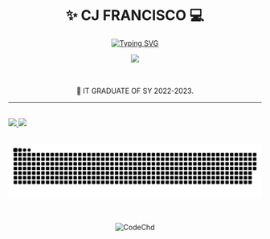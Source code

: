 <h1 align="center">
   ✨ CJ FRANCISCO 💻
</h1>


  <div align=center>
<p align="center">

<a href="https://git.io/typing-svg"><img src="https://readme-typing-svg.demolab.com?font=Fira+Code&duration=4000&pause=1000&color=09F7D5&center=true&vCenter=true&width=435&lines=%F0%9F%92%BB+BSIT+%F0%9F%A7%91%E2%80%8D%F0%9F%8E%93;%F0%9F%93%9A+Full+Stack+Web+Developer+%F0%9F%95%B8%EF%B8%8F;%F0%9F%9A%80+Mobile+App+Developer+%F0%9F%8E%AF" alt="Typing SVG" />
</a>
   
</p>
</div>


<p align="center">
  <a href="https://skillicons.dev">
    <img src="https://skills.thijs.gg/icons?i=ts,python,django,react,next,remix,svelte,redux,tailwind,expressjs,nestjs,nodejs,graphql,prisma,redis,mongodb,mysql,postgresql,docker,aws,postman,wordpress" />
  </a>
</p>

</br>


  <div align=center>
<p>🏫 IT GRADUATE OF SY 2022-2023.</h2>
</div>




</div>

---
<br />

<div style="display: flex" align=center>
<a href="https://github.com/CodeChd">
<img height="180em" src="https://github-readme-stats.vercel.app/api?username=CodeChd&show_icons=true&theme=tokyonight" />
  
<img height="180em" src="https://github-readme-stats.vercel.app/api/top-langs/?username=CodeChd&theme=tokyonight&layout=compact" />
  </a>
  </div>
  </div>

  </br>

[linkedin]: https://www.linkedin.com/in/francisco-carl/
[Facebook]: https://www.facebook.com/cj.francisco.3152/
[Email]: mailto:franciscocarl122@gmail.com

<div align=center>

  ![Snake animation](https://github.com/zzhutianyu/zzhutianyu/blob/output/github-contribution-grid-snake.svg)

  </br>
  
<p><img align="center" src="https://github-readme-streak-stats.herokuapp.com/?user=CodeChd&theme=gruvbox&border_radius=30.0" alt="CodeChd" /></p>
  
</div>



